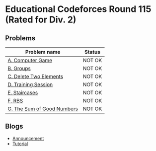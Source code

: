 # Educational Codeforces Round 115 (Rated for Div. 2)

## Problems

|Problem name|Status|
|------------|---------|
| [A. Computer Game](problems/A._Computer_Game.md)|NOT OK|
| [B. Groups](problems/B._Groups.md)|NOT OK|
| [C. Delete Two Elements](problems/C._Delete_Two_Elements.md)|NOT OK|
| [D. Training Session](problems/D._Training_Session.md)|NOT OK|
| [E. Staircases](problems/E._Staircases.md)|NOT OK|
| [F. RBS](problems/F._RBS.md)|NOT OK|
| [G. The Sum of Good Numbers](problems/G._The_Sum_of_Good_Numbers.md)|NOT OK|
## Blogs

- [Announcement](blogs/Announcement.md)
- [Tutorial](blogs/Tutorial.md)
